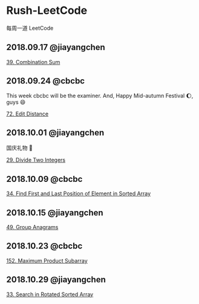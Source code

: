 # Rush-LeetCode
每周一道 LeetCode

## 2018.09.17 @jiayangchen
[39. Combination Sum](https://leetcode.com/problems/combination-sum/description/)

## 2018.09.24 @cbcbc
This week cbcbc will be the examiner.
And, Happy Mid-autumn Festival :moon:, guys :smile:

[72. Edit Distance](https://leetcode.com/problems/edit-distance/description/)

## 2018.10.01 @jiayangchen
国庆礼物 :gift:

[29. Divide Two Integers](https://leetcode.com/problems/divide-two-integers/description/)

## 2018.10.09 @cbcbc

[34. Find First and Last Position of Element in Sorted Array](https://leetcode.com/problems/find-first-and-last-position-of-element-in-sorted-array/)

## 2018.10.15 @jiayangchen
[49. Group Anagrams](https://leetcode.com/problems/group-anagrams/description/)

## 2018.10.23 @cbcbc
[152. Maximum Product Subarray](https://leetcode.com/problems/maximum-product-subarray/)

## 2018.10.29 @jiayangchen
[33. Search in Rotated Sorted Array](https://leetcode.com/problems/search-in-rotated-sorted-array/)
